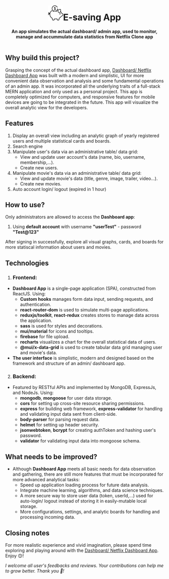 <div align="center">
  <h1> <img src="https://raw.githubusercontent.com/JohnnyDiep1021/Personal-Budget-App/main/Frontend/img/eSaving-logo48.png" alt="Personal Budget/ E=saving logo"/>E-saving App</h1>
  <strong>An app simulates the actual dashboard/ admin app, used to monitor, manage and accummulate data statistics from Netflix Clone app </strong><br>
</div>
<br>

## Why build this project?
Grasping the concept of the actual dashboard app, [Dashboard/ Netflix Dashboard App](https://netflix-dashboard-app.web.app/login) was built with a modern and simplistic, UI for more convenient data observation and analysis and some fundamental operations of an admin app. It was incorporated all the underlying traits of a full-stack MERN application and only used as a personal project. This app is completely optimized for computers, and responsive features for mobile devices are going to be integrated in the future. This app will visualize the overall analytic view for the developers.

## Features
1. Display an overall view including an analytic graph of yearly registered users and multiple statistical cards and boards.
2. Search engine
3. Manipulate user's data via an administrative table/ data grid:
   + View and update user account's data (name, bio, username, membership,...).
   + Create new users.
4. Manipulate movie's data via an administrative table/ data grid:
   + View and update movie's data (title, genre, image, trailer, video...).
   + Create new movies.
5. Auto account login/ logout (expired in 1 hour)

## How to use?
Only administrators are allowed to access the **Dashboard app**:
  1. Using **default account** with username **"userTest"** - password **"Test@123"**

After signing in successfully, explore all visual graphs, cards, and boards for more statiscal information about users and movies.
  
## Technologies
1) ### Frontend:
- **Dashboard App** is a single-page application (SPA), constructed from ReactJS. Using:
  + **Custom hooks** manages form data input, sending requests, and authentication.
  + **react-router-dom** is used to simulate multi-page applications.
  + **reduxjs/toolkit**, **react-redux** creates stores to manage data across the application.
  + **sass** is used for styles and decorations.
  + **mui/material** for icons and tooltips.
  + **firebase** for file upload.
  + **recharts** visualizes a chart for the overall statistical data of users.
  + **@mui/x-data-grid** is used to create tabular data grid managing user and movie's data.
- **The user interface** is simplistic, modern and designed based on the framework and structure of an admin/ dashboard app.

2) ### Backend:
- Featured by RESTful APIs and implemented by MongoDB, ExpressJs, and NodeJs. Using:
  + **mongodb**, **mongoose** for user data storage.
  + **cors** for setting up cross-site resource sharing permissions.
  + **express** for building web framework, **express-validator** for handling and validating input data sent from client-side.
  + **body-parser** for parsing request data.
  + **helmet** for setting up header security.
  + **jsonwebtoken**, **bcrypt** for creating authToken and hashing user's password.
  + **validator** for validating input data into mongoose schema.

## What needs to be improved?
- Although **Dashboard App** meets all basic needs for data observation and gathering, there are still more features that must be incorporated for more advanced analytical tasks:
  +  Speed up application loading process for future data analysis.
  +  Integrate machine learning, algorithms, and data science techniques.
  +  A more secure way to store user data (token, userId,...) used for auto-login/ logout instead of storing it in easily-mutable local storage.
  +  More configurations, settings, and analytic boards for handling and processing incoming data.

## Closing notes
For more realistic experience and vivid imagination, please spend time exploring and playing around with the [Dashboard/ Netflix Dashboard App](https://netflix-dashboard-app.web.app/login). Enjoy :blush:! 

*I welcome all user's feedbacks and reviews. Your contributions can help me to grow better. Thank you :handshake:!*
